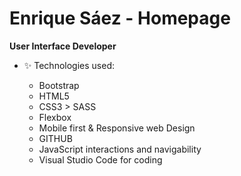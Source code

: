 # Enrique Sáez - Homepage
**User Interface Developer**
- ✨ Technologies used:

  - Bootstrap
  - HTML5
  - CSS3 > SASS
  - Flexbox
  - Mobile first & Responsive web Design
  - GITHUB
  - JavaScript interactions and navigability
  - Visual Studio Code for coding
